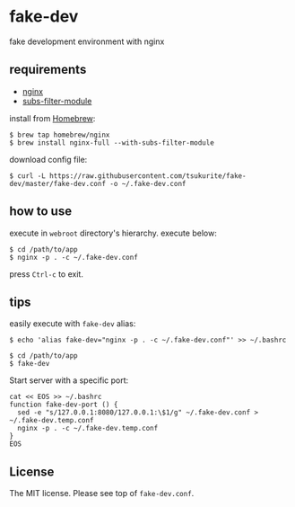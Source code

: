 # fake-dev

fake development environment with nginx

## requirements

- [nginx](http://nginx.org/)
- [subs-filter-module](https://github.com/yaoweibin/ngx_http_substitutions_filter_module)

install from [Homebrew](http://brew.sh/):

```console
$ brew tap homebrew/nginx
$ brew install nginx-full --with-subs-filter-module
```

download config file:

```console
$ curl -L https://raw.githubusercontent.com/tsukurite/fake-dev/master/fake-dev.conf -o ~/.fake-dev.conf
```

## how to use

execute in `webroot` directory's hierarchy. execute below:

```console
$ cd /path/to/app
$ nginx -p . -c ~/.fake-dev.conf
```

press `Ctrl-c` to exit.

## tips

easily execute with `fake-dev` alias:

```console
$ echo 'alias fake-dev="nginx -p . -c ~/.fake-dev.conf"' >> ~/.bashrc
```

```console
$ cd /path/to/app
$ fake-dev
```

Start server with a specific port:
```console
cat << EOS >> ~/.bashrc
function fake-dev-port () {
  sed -e "s/127.0.0.1:8080/127.0.0.1:\$1/g" ~/.fake-dev.conf > ~/.fake-dev.temp.conf
  nginx -p . -c ~/.fake-dev.temp.conf
}
EOS
```


## License

The MIT license. Please see top of `fake-dev.conf`.
